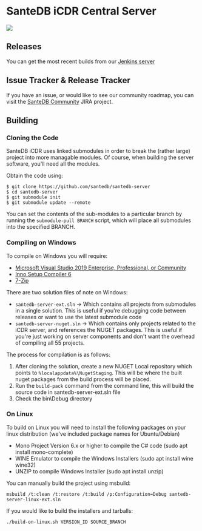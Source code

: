# SanteDB iCDR Central Server

![](https://jenkins.fyfesoftware.ca/buildStatus/icon?job=santedb-icdr-master&style=flat)

## Releases 

You can get the most recent builds from our [Jenkins server](https://jenkins.fyfesoftware.ca/job/santedb-icdr-master)

## Issue Tracker & Release Tracker

If you have an issue, or would like to see our community roadmap, you can visit the [SanteDB Community](https://santesuite.atlassian.net/) JIRA project.

## Building

### Cloning the Code

SanteDB iCDR uses linked submodules in order to break the (rather large) project into more managable modules. Of course, when building the server software, you'll need all the modules. 

Obtain the code using:

```
$ git clone https://github.com/santedb/santedb-server
$ cd santedb-server
$ git submodule init
$ git submodule update --remote
```

You can set the contents of the sub-modules to a particular branch by running the ```submodule-pull BRANCH``` script, which will place all submodules into the specified BRANCH.

### Compiling on Windows

To compile on Windows you will require:

* [Microsoft Visual Studio 2019 Enterprise, Professional, or Community](https://visualstudio.microsoft.com/)
* [Inno Setup Compiler 6](https://jrsoftware.org/isdl.php)
* [7-Zip](https://www.7-zip.org/download.html)

There are two solution files of note on Windows:

* ```santedb-server-ext.sln``` -> Which contains all projects from submodules in a single solution. This is useful if you're debugging code between releases or want to use the latest submodule code 
* ```santedb-server-nuget.sln``` -> Which contains only projects related to the iCDR server, and references the NUGET packages. This is useful if you're just working on server components and don't want the overhead of compiling all 55 projects.

The process for compilation is as follows:

1. After cloning the solution, create a new NUGET Local repository which points to ```%localappdata%\NugetStaging```. This will be where the built nuget packages from the build process will be placed.
2. Run the ```build-pack``` command from the command line, this will build the source code in santedb-server-ext.sln file
3. Check the bin\Debug directory


### On Linux

To build on Linux you will need to install the following packages on your linux distribution (we've included package names for Ubuntu/Debian)

* Mono Project Version 6.x or higher to compile the C# code (sudo apt install mono-complete)
* WINE Emulator to compile the Windows Installers (sudo apt install wine wine32)
* UNZIP to compile Windows Installer (sudo apt install unzip)

You can manually build the project using msbuild:

```
msbuild /t:clean /t:restore /t:build /p:Configuration=Debug santedb-server-linux-ext.sln
```

If you would like to build the installers and tarballs:

```
./build-on-linux.sh VERSION_ID SOURCE_BRANCH
```

